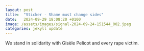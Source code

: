 ```yaml
---
layout: post
title:  "Sticker - Shame must change sides"
date:   2024-09-29 18:08:20 +0100
image: /assets/images/signal-2024-09-24-151544_002.jpeg
categories: jekyll update
---
```


We stand in solidarity with Gisèle Pelicot and every rape victim.